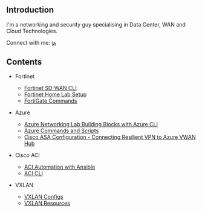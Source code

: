 ## Introduction

I'm a networking and security guy specialising in Data Center, WAN and Cloud Technologies.

Connect with me: <a href="https://linkedin.com/in/james-anderson-22792021" target="blank"><img align="center" src="https://raw.githubusercontent.com/rahuldkjain/github-profile-readme-generator/master/src/images/icons/Social/linked-in-alt.svg" alt="james-anderson-22792021" height="15" width="20" /></a>


## Contents

* Fortinet

  * [Fortinet SD-WAN CLI](https://github.com/jtanderson2/fortinet-sdwan-cli)
  * [Fortinet Home Lab Setup](https://github.com/jtanderson2/fortinet-lab)
  * [FortiGate Commands](https://github.com/jtanderson2/fortigate-commands)

* Azure

   * [Azure Networking Lab Building Blocks with Azure CLI](https://github.com/jtanderson2/azure-network-lab-building-blocks)
   * [Azure Commands and Scripts](https://github.com/jtanderson2/azure-commands)
   * [Cisco ASA Configuration - Connecting Resilient VPN to Azure VWAN Hub](https://github.com/jtanderson2/azure-vwan-asa-config)


* Cisco ACI

   * [ACI Automation with Ansible](https://github.com/jtanderson2/aci-ansible)
   * [ACI CLI](https://github.com/jtanderson2/cisco-aci-cli)

* VXLAN 

   * [VXLAN Configs](https://github.com/jtanderson2/vxlan-configs)
   * [VXLAN Resources](https://github.com/jtanderson2/vxlan-resources)
      




